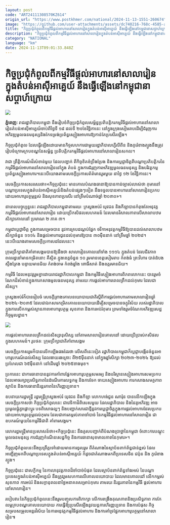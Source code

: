 ```yaml
---
layout: post
code: "ART24111308570KZ614"
origin_url: "https://www.postkhmer.com/national/2024-11-13-1551-260674"
image: "https://github.com/user-attachments/assets/dc740216-768c-4585-ac88-b23ce91358a9"
title: "កិច្ចប្រជុំ​កំពូល​ពីកម្មវិធី​ផ្តល់​អាហារ​នៅសា​លា​រៀន​ក្នុង​តំបន់​អាស៊ីអាគ្នេយ៍ នឹងធ្វើ​ឡើងនៅ​កម្ពុជា​នាសប្តាហ៍​ក្រោយ"
description: "​​កិច្ចប្រជុំ​កំពូល​ពីកម្មវិធី​ផ្តល់​អាហារ​នៅសា​លា​រៀន​ក្នុង​តំបន់​អាស៊ីអាគ្នេយ៍ នឹងធ្វើ​ឡើងនៅ​កម្ពុជា​នាសប្តាហ៍​ក្រោយ​"
category: "NATIONAL"
language: "km"
date: 2024-11-13T09:01:33.848Z
---
```


# កិច្ចប្រជុំ​កំពូល​ពីកម្មវិធី​ផ្តល់​អាហារ​នៅសា​លា​រៀន​ក្នុង​តំបន់​អាស៊ីអាគ្នេយ៍ នឹងធ្វើ​ឡើងនៅ​កម្ពុជា​នាសប្តាហ៍​ក្រោយ

![](https://github.com/user-attachments/assets/a20b4de6-3340-4f33-b400-13299925234d)

**ភ្នំពេញៈ**​​ រាជរដ្ឋាភិបាល​កម្ពុជា នឹងរៀបចំ​កិច្ច​ប្រជុំ​កំពូល​សម្ព័ន្ធ​ប្រតិបត្តិករ​កម្មវិធី​ផ្តល់អាហារ​នៅសាលារៀន​តំបន់អាស៊ីអាគ្នេយ៍​ចាប់ពីថ្ងៃទី ១៨ ​ដល់​ទី ២០​ខែវិច្ឆិកានេះ នៅក្នុងក្រុងសៀមរាប​ដើម្បី​ជំរុញ​ការអភិវឌ្ឍ​មូលធនមនុស្ស​និង​កែទម្រង់ប្រព័ន្ធ​ស្បៀង​អាហារ​ឱ្យកាន់តែ​ប្រសើរឡើង។  

កិច្ចប្រជុំកំពូល ដែលធ្វើឡើងដោយមានកិច្ចសហការជាមួយរដ្ឋាភិបាលហ្វីលីពីន និងកូរ៉េខាងត្បូង ​នឹង​ត្រូវ​រៀប​ចំ​ក្រោមក្របខណ្ឌនៃសម្ព័ន្ធ ប្រតិបត្តិករកម្មវិធីផ្តល់អាហារនៅសាលារៀនសកល។

វាជា ព្រឹត្តិ​ការ​ណ៍ដ៏​សំខាន់មួយ ដែលបញ្ជាក់ ពីកិច្ចខិតខំប្រឹងប្រែង និងការប្តេជ្ញា​ចិត្ត​ពីបណ្តា​ប្រតិបត្តិករ​នៃ​កម្មវិ​ធីផ្តល់​អាហារ​នៅ​សាលារៀននៅក្នុង តំបន់ ក្នុងការ​ជំរុញ​ការ​អភិ​វឌ្ឍ​មូល​ធនមនុស្ស និងបរិវត្តកម្មប្រព័ន្ធស្បៀងអាហារ។​នេះ​បើ​យោង​តាម​​សេ​ច​ក្តីប្រកាសព័ត៌មានរួមមួយ នាថ្ងៃ ១២ ខែវិច្ឆិកានេះ។

សេចក្តីប្រកាសសរសេរថា៖«កិច្ចប្រជុំនេះ មានគោលបំណងធានាឱ្យបានកាន់ច្បាស់លាស់ថា កុមារនៅ បណ្តា​ប្រទេសក្នុងតំបន់អាស៊ីអគ្នេយ៍និងតំបន់ផ្សេងៗទៀត នឹងទទួលបានអាហារនៅសាលារៀនប្រកប ដោយអាហារូបត្ថម្ភខ្ពស់ និងសុខភាពប្រសើរ នៅត្រឹមបំណាច់ឆ្នាំ ២០៣០»។

នាពេលបច្ចុប្បន្ននេះ រាជរដ្ឋាភិបាលកម្ពុជាតាមរយៈ ក្រសួងអប់រំ យុវជន និងកីឡាបានកំពុងតែអនុវត្ត កម្មវិធី​ផ្តល់​អា​ហារ​នៅសាលារៀន ដោយប្រើកសិផល​សហគមន៍ ដែលមានវិសាលភាពលើសាលាបឋម សិក្សា​គោលដៅ ប្រមាណ ២ ភាគ ៣។ 

កម្ពុជាប្តេជ្ញាចិត្ត ក្នុងការសម្រេចបាន នូវការគ្របដណ្តប់ផ្នែក ថវិកាអនុវត្ត​កម្ម​វិធី​ឱ្យបានដល់សាលាបឋមសិក្សាចំនួន ១១១៤ និងផ្តល់អាហារជូនដល់កុមារឱ្យបាន ៣០ម៉ឺននាក់ នៅ​ត្រឹម​ឆ្នាំ ២០២៨។ នេះបើយោងតាមសេចក្តីប្រកាសដដែលនេះ។

ក្រុមប្រឹក្សាជាតិគាំពាសង្គមបានឱ្យដឹងថា សាលារៀនគោលដៅទាំង ១១១៤ ក្នុងតំបន់ ដែលជីវភាពពលរដ្ឋ​នៅ​មានកម្រិតនោះ គឺស្ថិត ក្នុងខេត្តចំនួន ១០ រួមមានខេត្តសៀមរាប កំពង់ធំ ព្រះវិហារ បាត់ដំបង ស្ទឹងត្រែង បន្ទាយមានជ័យ កំពង់ចាម កំពង់ឆ្នាំង ពោធិ៍សាត់ និងឧត្តរមានជ័យ។ 

កម្មវិធី​ ដែលអនុវត្តរួមគ្នា​ដោយរាជ​រដ្ឋា​ភិបាលកម្ពុជា និង​កម្មវិធី​ស្បៀង​អា​ហារ​​ពិភពលោកនេះ បានរួមចំ​ណែកដ៏សំខាន់​ក្នុងការកសាង​មូល​ធន​មនុ​ស្ស តាមរយៈ​ការផ្ដល់​អាហារ​ពេល​ព្រឹកដល់កុមារ ដែលជាសិស្ស។

ក្រសួងអប់រំក៏បានរៀបចំ សេចក្តីព្រាងគោលនយោបាយជាតិស្តីពីការផ្តល់អាហារតាមសា​លា​រៀន​ឆ្នាំ ២០២៤-២០៣៥ ដែលជាឯកសារកម្រិតគោលនយោបាយដើម្បីសម្រេចបានចក្ខុវិស័យ របស់រដ្ឋាភិបាល ក្នុង​ការ​លើកកម្ពស់ស្ថានភាពអាហារូបត្ថម្ភ សុខភាព និងការអប់រំកុមារ ព្រមទាំងរួម​ចំណែក​អភិវឌ្ឍ​សេដ្ឋ​កិច្ច​មូលដ្ឋាន។

![](https://github.com/user-attachments/assets/ce16da1b-2a6f-4c29-aa54-048cb61926a0)

ការផ្ដល់អាហារពេលព្រឹកដល់សិស្សានុសិស្ស នៅតាមសាលារៀនគោលដៅ ដោយប្រើប្រាស់កសិផលក្នុងសហគមន៍។ រូបថតៈ ក្រុមប្រឹក្សាជាតិគាំពាសង្គម

សេចក្តីប្រកាសរួមក៏បានលើកឡើងផងដែរថា លើសពីនេះទៀត រដ្ឋាភិបាលក​ម្ពុជាក៏ប្តេជ្ញា​បង្កើន​ចំនួន​អា​ហា​រូបករណ៍ដល់សិស្ស ដែលងាយរងគ្រោះ ពី​២៥​ម៉ឺន​នាក់ នៅក្នុងឆ្នាំសិក្សា ២០២៣-២០២៤ ឱ្យដល់​ប្រ​ហែល​ជា ៦៥ម៉ឺននាក់ នៅដើមឆ្នាំ ២០២៥ខាងមុខ។ 

ប្រ​ការ​នេះ ជាការធានាបាននូវ​ការគាំពារផ្នែក​អាហារូបត្ថម្ភ​សម​រម្យ និងបរិស្ថានស្បៀងអាហារសមប្រកប ដែល​អាចរក្សាប្រសិទ្ធភាពនៃដំណើរការលទ្ធកម្ម និងការចែក ចាយ​ស្បៀងអាហារ ការកសាងសមត្ថភាពស្ថាប័ន និងការធានានិរន្តរភាពនៃហិរញ្ញប្បទាន។

ឧបនាយករដ្ឋមន្ត្រី រដ្ឋមន្ត្រីក្រសួងអប់រំ យុវជន និងកីឡា លោកហង់ជួន ណារ៉ុន បានលើកឡើង​ក្នុង​សេចក្តី​ប្រកាសថា កិច្ចប្រជុំកំពូលនេះ ជាវេទិកាដ៏ពិសេសមួយ ដែលរដ្ឋាភិបាល និងដៃគូអភិវឌ្ឍ អាច​ប្រមូល​ផ្តុំគ្នា​ផ្តោះប្តូរ បទពិសោធល្អៗ និងបញ្ជាក់​សារជាថ្មីនូវ​ការប្តេជ្ញាចិត្តក្នុង​ការផ្តល់អាហារ​ដែលប្រកប​ដោយ​អាហា​រូបត្ថ​ម្ភដល់កុមារ ដែលជាការតម្កល់ភាពចាំបាច់ នៃកម្មវិធីផ្តល់អាហារនៅសាលារៀន ជាឧបករណ៍​មួយ​នៃ​កម្មវិធីជាតិ គាំពារសង្គម។

លោករដ្ឋមន្រ្តីមានប្រសាសន៍ថា៖«កិច្ចប្រជុំនេះ នឹងគូសបញ្ជាក់ពីបំណងប្រាថ្នានៃកម្ពុជា ចំពោះ​ការបណ្តុះ​មូល​ធនមនុស្ស ការជំរុញកំណើនសេដ្ឋកិច្ច និងការធានាសុខមាលភាពនៃកុមារ»។

កិច្ចប្រជុំកំពូលនេះនឹងប្រព្រឹត្តទៅដោយមានការចូលរួម ពីតំណាងនៃស្ថាប័នពាក់ព័ន្ធជាន់ខ្ពស់ ដែល​អញ្ជើញ​មកពីបណ្តាប្រទេសក្នុងតំបន់អាស៊ីអគ្នេយ៍ ក៏ដូចជាតំណាងមកពីប្រទេសចិន ជប៉ុន និង កូរ៉េខាងត្បូង។ 

កិច្ច​ប្រជុំនេះ ជាសក្ខីកម្ម នៃកាលានុវត្តភាពដ៏ចាំបាច់បំផុត ដែលស្ថាប័នពាក់ព័ន្ធទាំងអស់ នៃ​បណ្តា​ប្រទេស​ក្នុង​តំបន់អាស៊ីអគ្នេយ៍ នឹងត្រូវរួមសហការលើគោលនយោបាយ ដែលមានគោលដៅ លើកកម្ពស់សុខភាព ការ​អប់រំ និងសក្តានុពលនាថ្ងៃអនាគតសម្រាប់កុមារ តាមរយៈនិរន្តរភាពនៃកម្មវិធី ផ្តល់អាហារនៅសាលារៀន។

របៀបវារៈនៃកិច្ចប្រជុំកំពូលនេះនឹងរួមបញ្ចូលការពិភាក្សា លើការពង្រឹងគុណភាពនិងប្រសិទ្ធភាព ការ​កែ​លម្អ​ក្របខណ្ឌគោលនយោបាយ ការធ្វើឱ្យប្រសើរឡើងនូវយន្តការហិរញ្ញប្បទាន និងការបំផុស កិច្ច​សម្រប​សម្រួលអន្តរវិស័យ នៃការអនុវត្តកម្មវិធីផ្តល់អាហារ និងការគាំទ្រផ្នែកអាហារូបត្ថម្ភនៅសាលា រៀន៕